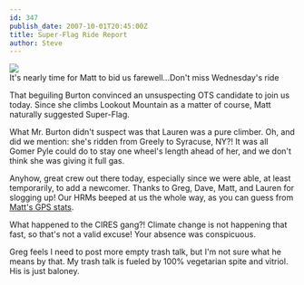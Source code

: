 ```yaml
---
id: 347
publish_date: 2007-10-01T20:45:00Z
title: Super-Flag Ride Report
author: Steve
---
```


[![](http://lh3.ggpht.com/_zoD15FRZxcs/St_h-NjzDeI/AAAAAAAAAZE/yTS7_IxtcPk/s2400/DSCN0624.JPG)](http://picasaweb.google.com/lh/photo/QQveLjS-bI6drUi5y9ffGw?feat=embedwebsite)  
It's nearly time for Matt to bid us farewell...Don't miss Wednesday's ride

That beguiling Burton convinced an unsuspecting OTS candidate to join us today. Since she climbs Lookout Mountain as a matter of course, Matt naturally suggested Super-Flag.

What Mr. Burton didn't suspect was that Lauren was a pure climber. Oh, and did we mention: she's ridden from Greely to Syracuse, NY?! It was all Gomer Pyle could do to stay one wheel's length ahead of her, and we don't think she was giving it full gas.

Anyhow, great crew out there today, especially since we were able, at least temporarily, to add a newcomer. Thanks to Greg, Dave, Matt, and Lauren for slogging up! Our HRMs beeped at us the whole way, as you can guess from [Matt's GPS stats](http://trail.motionbased.com/trail/activity/4098050).

What happened to the CIRES gang?! Climate change is not happening that fast, so that's not a valid excuse! Your absence was conspicuous.

Greg feels I need to post more empty trash talk, but I'm not sure what he means by that. My trash talk is fueled by 100% vegetarian spite and vitriol. His is just baloney.
